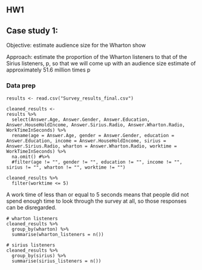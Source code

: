 ## HW1

## Case study 1:
Objective: estimate audience size for the Wharton show </p>
Approach: 
estimate the proportion of the Wharton listeners to that of the Sirius listeners, p, so that we will come up with an audience size estimate of approximately 51.6 million times p
### Data prep

```{r}
results <- read.csv("Survey_results_final.csv")
```

```{r}
cleaned_results <-
results %>% 
  select(Answer.Age, Answer.Gender, Answer.Education, Answer.HouseHoldIncome, Answer.Sirius.Radio, Answer.Wharton.Radio, WorkTimeInSeconds) %>% 
  rename(age = Answer.Age, gender = Answer.Gender, education = Answer.Education, income = Answer.HouseHoldIncome, sirius = Answer.Sirius.Radio, wharton = Answer.Wharton.Radio, worktime = WorkTimeInSeconds) %>% 
  na.omit() #%>% 
  #filter(age != "", gender != "", education != "", income != "", sirius != "", wharton != "", worktime != "")
```

```{r}
cleaned_results %>%
  filter(worktime <= 5)
```

A work time of less than or equal to 5 seconds means that people did not spend enough time to look through the survey at all, so those responses can be disregarded.

```{r}
# wharton listeners
cleaned_results %>%
  group_by(wharton) %>%
  summarise(wharton_listeners = n())
```

```{r}
# sirius listeners 
cleaned_results %>% 
  group_by(sirius) %>% 
  summarise(sirius_listeners = n())
```

